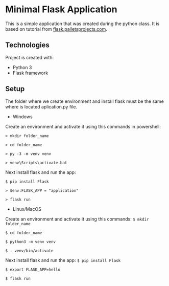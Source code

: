 # Minimal Flask Application

This is a simple application that was created during the python class. It is based on tutorial from [flask.palletsprojects.com](https://flask.palletsprojects.com/en/2.0.x/quickstart/).

## Technologies

Project is created with:

- Python 3
- Flask framework

## Setup

The folder where we create environment and install flask must be the same where is located aplication.py file.

- Windows

Create an environment and activate it using this commands in powershell:

`> mkdir folder_name`

`> cd folder_name`

`> py -3 -m venv venv`

`> venv\Scripts\activate.bat`

Next install flask and run the app:

`$ pip install Flask`

`> $env:FLASK_APP = "application"`

`> flask run`

- Linux/MacOS

Create an environment and activate it using this commands:
`$ mkdir folder_name`

`$ cd folder_name`

`$ python3 -m venv venv`

`$ . venv/bin/activate`

Next install flask and run the app:
`$ pip install Flask`

`$ export FLASK_APP=hello`

`$ flask run`

